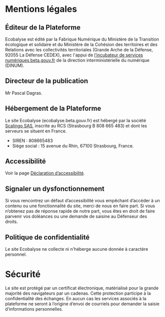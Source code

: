 # Mentions légales

## Éditeur de la Plateforme

Ecobalyse est édité par la Fabrique Numérique du Ministère de la Transition écologique et solidaire et
du Ministère de la Cohésion des territoires et des Relations avec les collectivités territoriales (Grande
Arche de la Défense, 92055 La Défense CEDEX), avec l'appui de
[l’incubateur de services numériques beta.gouv.fr](https://beta.gouv.fr/) de la direction
interministérielle du numérique (DINUM).

## Directeur de la publication

Mr Pascal Dagras.

## Hébergement de la Plateforme

Le site Ecobalyse (ecobalyse.beta.gouv.fr) est hébergé par la société [Scalingo SAS](https://scalingo.com/fr),
inscrite au RCS (Strasbourg B 808 665 483) et dont les serveurs se situent en France.

* SIREN : 808665483
* Siège social : 15 avenue du Rhin, 67100 Strasbourg, France.

## Accessibilité

Voir la page [Déclaration d’accessibilité](/#/pages/accessibilit%C3%A9).

## Signaler un dysfonctionnement

Si vous rencontrez un défaut d’accessibilité vous empêchant d’accéder à un contenu ou une fonctionnalité
du site, merci de nous en faire part. Si vous n’obtenez pas de réponse rapide de notre part, vous êtes en
droit de faire parvenir vos doléances ou une demande de saisine au Défenseur des droits.

## Politique de confidentialité

Le site Ecobalyse ne collecte ni n'héberge aucune donnée à caractère personnel.

# Sécurité

Le site est protégé par un certificat électronique, matérialisé pour la grande majorité des navigateurs par un cadenas. Cette protection participe à la confidentialité des échanges. En aucun cas les services associés à la plateforme ne seront à l’origine d’envoi de courriels pour demander la saisie d’informations personnelles.
